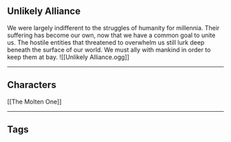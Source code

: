## Unlikely Alliance
We were largely indifferent to the struggles of humanity for millennia. Their suffering has become our own, now that we have a common goal to unite us. The hostile entities that threatened to overwhelm us still lurk deep beneath the surface of our world. We must ally with mankind in order to keep them at bay.
![[Unlikely Alliance.ogg]]

---
## Characters
[[The Molten One]]

---
## Tags